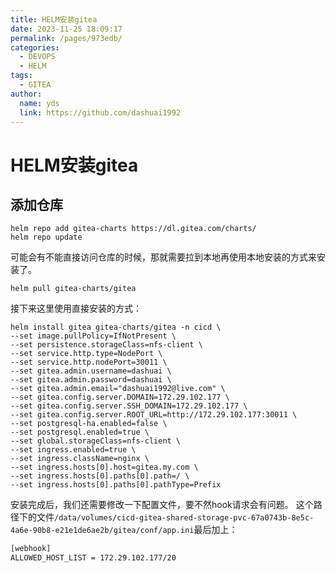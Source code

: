 ```yaml
---
title: HELM安装gitea
date: 2023-11-25 18:09:17
permalink: /pages/973edb/
categories:
  - DEVOPS
  - HELM
tags:
  - GITEA
author: 
  name: yds
  link: https://github.com/dashuai1992
---
```


# HELM安装gitea

## 添加仓库

```shell 
helm repo add gitea-charts https://dl.gitea.com/charts/
helm repo update
```

可能会有不能直接访问仓库的时候，那就需要拉到本地再使用本地安装的方式来安装了。

```shell
helm pull gitea-charts/gitea
```

接下来这里使用直接安装的方式：

```shell
helm install gitea gitea-charts/gitea -n cicd \
--set image.pullPolicy=IfNotPresent \
--set persistence.storageClass=nfs-client \
--set service.http.type=NodePort \
--set service.http.nodePort=30011 \
--set gitea.admin.username=dashuai \
--set gitea.admin.password=dashuai \
--set gitea.admin.email="dashuai1992@live.com" \
--set gitea.config.server.DOMAIN=172.29.102.177 \
--set gitea.config.server.SSH_DOMAIN=172.29.102.177 \
--set gitea.config.server.ROOT_URL=http://172.29.102.177:30011 \
--set postgresql-ha.enabled=false \
--set postgresql.enabled=true \
--set global.storageClass=nfs-client \
--set ingress.enabled=true \
--set ingress.className=nginx \
--set ingress.hosts[0].host=gitea.my.com \
--set ingress.hosts[0].paths[0].path=/ \
--set ingress.hosts[0].paths[0].pathType=Prefix
```

安装完成后，我们还需要修改一下配置文件，要不然hook请求会有问题。
这个路径下的文件```/data/volumes/cicd-gitea-shared-storage-pvc-67a0743b-8e5c-4a6e-90b8-e21e1de6ae2b/gitea/conf/app.ini```最后加上：

```txt
[webhook]
ALLOWED_HOST_LIST = 172.29.102.177/20
```